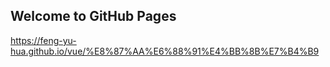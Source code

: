 ## Welcome to GitHub Pages

https://feng-yu-hua.github.io/vue/%E8%87%AA%E6%88%91%E4%BB%8B%E7%B4%B9

